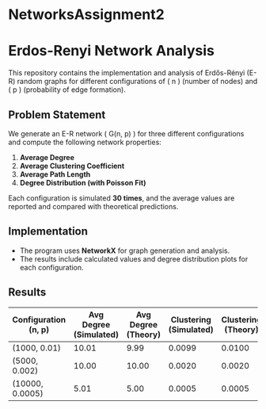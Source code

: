 # NetworksAssignment2

# Erdos-Renyi Network Analysis  

This repository contains the implementation and analysis of Erdős-Rényi (E-R) random graphs for different configurations of \( n \) (number of nodes) and \( p \) (probability of edge formation).  

##  Problem Statement  

We generate an E-R network \( G(n, p) \) for three different configurations and compute the following network properties:  

1. **Average Degree**  
2. **Average Clustering Coefficient**  
3. **Average Path Length**  
4. **Degree Distribution (with Poisson Fit)**  

Each configuration is simulated **30 times**, and the average values are reported and compared with theoretical predictions.

## Implementation  

- The program uses **NetworkX** for graph generation and analysis.  
- The results include calculated values and degree distribution plots for each configuration.   

## Results  

| Configuration (n, p) | Avg Degree (Simulated) | Avg Degree (Theory) | Clustering (Simulated) | Clustering (Theory) | Path Length (Simulated) | Path Length (Theory) |
|----------------------|------------------------|----------------------|------------------------|----------------------|-------------------------|-----------------------|
| (1000, 0.01)        | 10.01                   | 9.99                 | 0.0099                 | 0.0100               | 3.25                    | 3.00                  |
| (5000, 0.002)       | 10.00                   | 10.00                | 0.0020                 | 0.0020               | 3.87                    | 3.70                  |
| (10000, 0.0005)     | 5.01                    | 5.00                 | 0.0005                 | 0.0005               | 5.72                    | 5.72                  |


